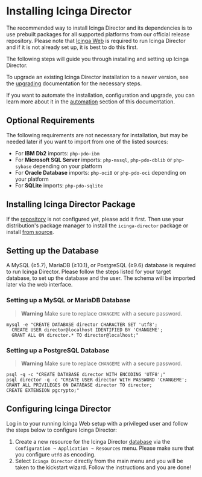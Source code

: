 <!-- {% if index %} -->
# Installing Icinga Director

The recommended way to install Icinga Director and its dependencies is to use prebuilt packages for
all supported platforms from our official release repository.
Please note that [Icinga Web](https://icinga.com/docs/icinga-web) is required to run Icinga Director
and if it is not already set up, it is best to do this first.

The following steps will guide you through installing and setting up Icinga Director.

To upgrade an existing Icinga Director installation to a newer version,
see the [upgrading](05-Upgrading.md) documentation for the necessary steps.

If you want to automate the installation, configuration and upgrade,
you can learn more about it in the [automation](03-Automation.md) section of this documentation.

## Optional Requirements

The following requirements are not necessary for installation,
but may be needed later if you want to import from one of the listed sources:

* For **IBM Db2** imports: `php-pdo-ibm`
* For **Microsoft SQL Server** imports: `php-mssql`, `php-pdo-dblib` or `php-sybase` depending on your platform
* For **Oracle Database** imports: `php-oci8` or `php-pdo-oci` depending on your platform
* For **SQLite** imports: `php-pdo-sqlite`
<!-- {% else %} -->
<!-- {% if not icingaDocs %} -->

## Installing Icinga Director Package

If the [repository](https://packaages.icinga.com) is not configured yet, please add it first.
Then use your distribution's package manager to install the `icinga-director` package
or install [from source](02-Installation.md.d/From-Source.md).
<!-- {% endif %} -->

## Setting up the Database

A MySQL (≥5.7), MariaDB (≥10.1), or PostgreSQL (≥9.6) database is required to run Icinga Director.
Please follow the steps listed for your target database, to set up the database and the user.
The schema will be imported later via the web interface.

### Setting up a MySQL or MariaDB Database

> **Warning**
> Make sure to replace `CHANGEME` with a secure password.

```
mysql -e "CREATE DATABASE director CHARACTER SET 'utf8';
  CREATE USER director@localhost IDENTIFIED BY 'CHANGEME';
  GRANT ALL ON director.* TO director@localhost;"
```

### Setting up a PostgreSQL Database

> **Warning**
> Make sure to replace `CHANGEME` with a secure password.

```
psql -q -c "CREATE DATABASE director WITH ENCODING 'UTF8';"
psql director -q -c "CREATE USER director WITH PASSWORD 'CHANGEME';
GRANT ALL PRIVILEGES ON DATABASE director TO director;
CREATE EXTENSION pgcrypto;"
```

## Configuring Icinga Director

Log in to your running Icinga Web setup with a privileged user
and follow the steps below to configure Icinga Director:

1. Create a new resource for the Icinga Director [database](#setting-up-the-database) via the
   `Configuration → Application → Resources` menu.
   Please make sure that you configure `utf8` as encoding.
2. Select  `Icinga Director` directly from the main menu
   and you will be taken to the kickstart wizard. Follow the instructions and you are done!
<!-- {% endif %} --><!-- {# end else if index #} -->
